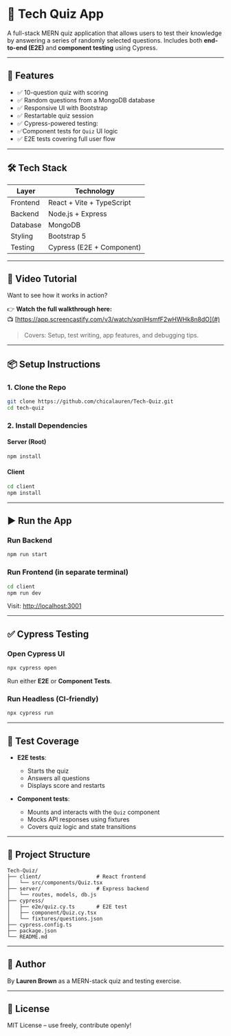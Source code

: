 # 🧠 Tech Quiz App

A full-stack MERN quiz application that allows users to test their knowledge by answering a series of randomly selected questions. Includes both **end-to-end (E2E)** and **component testing** using Cypress.

---

## 🚀 Features

- ✅ 10-question quiz with scoring
- ✅ Random questions from a MongoDB database
- ✅ Responsive UI with Bootstrap
- ✅ Restartable quiz session
- ✅ Cypress-powered testing:
- ✅Component tests for `Quiz` UI logic
- ✅ E2E tests covering full user flow

---

## 🛠️ Tech Stack

| Layer      | Technology                  |
|------------|-----------------------------|
| Frontend   | React + Vite + TypeScript   |
| Backend    | Node.js + Express           |
| Database   | MongoDB                     |
| Styling    | Bootstrap 5                 |
| Testing    | Cypress (E2E + Component)   |

---

## 🎥 Video Tutorial

Want to see how it works in action?

👉 **Watch the full walkthrough here:**  
📺 [https://app.screencastify.com/v3/watch/xqnlHsmfF2wHWHk8n8dO](#)

> Covers: Setup, test writing, app features, and debugging tips.

---

## 📦 Setup Instructions

### 1. Clone the Repo

```bash
git clone https://github.com/chicalauren/Tech-Quiz.git
cd tech-quiz
```

### 2. Install Dependencies

#### Server (Root)

```bash
npm install
```

#### Client

```bash
cd client
npm install
```

---

## ▶️ Run the App

### Run Backend

```bash
npm run start
```

### Run Frontend (in separate terminal)

```bash
cd client
npm run dev
```

Visit: [http://localhost:3001](http://localhost:3001)

---

## ✅ Cypress Testing

### Open Cypress UI

```bash
npx cypress open
```

Run either **E2E** or **Component Tests**.

### Run Headless (CI-friendly)

```bash
npx cypress run
```

---

## 🧪 Test Coverage

- **E2E tests**:
  - Starts the quiz
  - Answers all questions
  - Displays score and restarts

- **Component tests**:
  - Mounts and interacts with the `Quiz` component
  - Mocks API responses using fixtures
  - Covers quiz logic and state transitions

---

## 📁 Project Structure

```
Tech-Quiz/
├── client/                  # React frontend
│   └── src/components/Quiz.tsx
├── server/                  # Express backend
│   └── routes, models, db.js
├── cypress/
│   ├── e2e/quiz.cy.ts       # E2E test
│   ├── component/Quiz.cy.tsx
│   └── fixtures/questions.json
├── cypress.config.ts
├── package.json
└── README.md
```

---

## 🧠 Author

By **Lauren Brown** as a MERN-stack quiz and testing exercise.

---

## 📜 License

MIT License – use freely, contribute openly!

